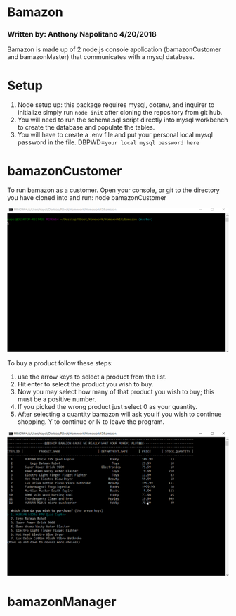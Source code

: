 # Bamazon 
### Written by: Anthony Napolitano 4/20/2018
Bamazon is made up of 2 node.js console application (bamazonCustomer and bamazonMaster) that communicates with a mysql database.


# Setup

1) Node setup up: this package requires mysql, dotenv, and inquirer to initialize simply
   run `node init` after cloning the repository from git hub.
2) You will need to run the schema.sql script directly into mysql workbench to create the
   database and populate the tables.
3) You will have to create a .env file and put your personal local mysql password in the file.
    DBPWD=`your local mysql password here`

# bamazonCustomer

To run bamazon as a customer. Open your console, or git to the directory you have cloned into and run: node bamazonCustomer

![startup bamazon](./bc1.gif "Start bamazonCustomer")

To buy a product follow these steps:

1) use the arrow keys to select a product from the list.
2) Hit enter to select the product you wish to buy.
3) Now you may select how many of that product you wish to buy; this must be a positive   number.
4) If you picked the wrong product just select 0 as your quantity.
5) After selecting a quantity bamazon will ask you if you wish to continue shopping. Y to continue or N to leave the program.

![purchase bamazon](./bc2.gif "Buy!")

# bamazonManager    


